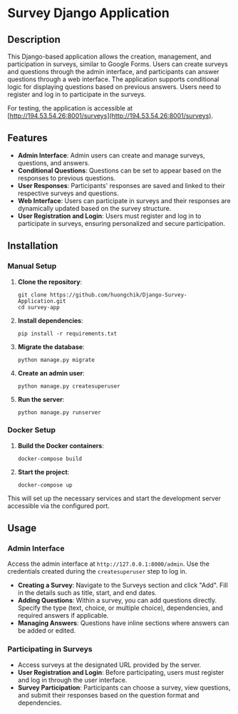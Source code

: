 # Survey Django Application

## Description

This Django-based application allows the creation, management, and participation in surveys, similar to Google Forms. Users can create surveys and questions through the admin interface, and participants can answer questions through a web interface. The application supports conditional logic for displaying questions based on previous answers. Users need to register and log in to participate in the surveys.

For testing, the application is accessible at [http://194.53.54.26:8001/surveys](http://194.53.54.26:8001/surveys).

## Features

- **Admin Interface**: Admin users can create and manage surveys, questions, and answers.
- **Conditional Questions**: Questions can be set to appear based on the responses to previous questions.
- **User Responses**: Participants' responses are saved and linked to their respective surveys and questions.
- **Web Interface**: Users can participate in surveys and their responses are dynamically updated based on the survey structure.
- **User Registration and Login**: Users must register and log in to participate in surveys, ensuring personalized and secure participation.

## Installation

### Manual Setup

1. **Clone the repository**:
    ```
    git clone https://github.com/huongchik/Django-Survey-Application.git
    cd survey-app
    ```

2. **Install dependencies**:
    ```
    pip install -r requirements.txt
    ```

3. **Migrate the database**:
    ```
    python manage.py migrate
    ```

4. **Create an admin user**:
    ```
    python manage.py createsuperuser
    ```

5. **Run the server**:
    ```
    python manage.py runserver
    ```

### Docker Setup

1. **Build the Docker containers**:
    ```
    docker-compose build
    ```

2. **Start the project**:
    ```
    docker-compose up
    ```

This will set up the necessary services and start the development server accessible via the configured port.

## Usage

### Admin Interface

Access the admin interface at `http://127.0.0.1:8000/admin`. Use the credentials created during the `createsuperuser` step to log in.

- **Creating a Survey**: Navigate to the Surveys section and click "Add". Fill in the details such as title, start, and end dates.
- **Adding Questions**: Within a survey, you can add questions directly. Specify the type (text, choice, or multiple choice), dependencies, and required answers if applicable.
- **Managing Answers**: Questions have inline sections where answers can be added or edited.

### Participating in Surveys

- Access surveys at the designated URL provided by the server.
- **User Registration and Login**: Before participating, users must register and log in through the user interface.
- **Survey Participation**: Participants can choose a survey, view questions, and submit their responses based on the question format and dependencies.


